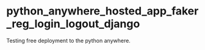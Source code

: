 # python_anywhere_hosted_app_faker_reg_login_logout_django
Testing free deployment to the python anywhere.
